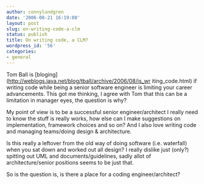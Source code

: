 ```yaml
---
author: connylundgren
date: '2006-08-21 16:19:08'
layout: post
slug: on-writing-code-a-clm
status: publish
title: On writing code, a CLM?
wordpress_id: '56'
categories:
- general
---
```


Tom Ball is [bloging](http://weblogs.java.net/blog/tball/archive/2006/08/is_wr
iting_code.html) if writing code while being a senior software engineer is
limiting your career advancements. This got me thinking, I agree with Tom that
this can be a limitation in manager eyes, the question is why?

My point of view is to be a successful senior engineer/architect I really need
to know the stuff is really works, how else can I make suggestions on
implementation, framework choices and so on? And I also love writing code and
managing teams/doing design & architecture.

Is this really a leftover from the old way of doing software (i.e. waterfall)
when you sat down and worked out all design? I really dislike just (only?)
spitting out UML and documents/guidelines, sadly allot of architecture/senior
positions seems to be just that.

So is the question is, is there a place for a coding engineer/architect?

